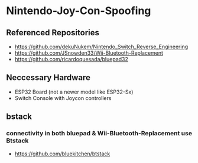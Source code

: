 # Nintendo-Joy-Con-Spoofing

## Referenced Repositories
- https://github.com/dekuNukem/Nintendo_Switch_Reverse_Engineering
- https://github.com/JSnowden33/Wii-Bluetooth-Replacement
- https://github.com/ricardoquesada/bluepad32

## Neccessary Hardware
* ESP32 Board (not a newer model like ESP32-Sx)
* Switch Console with Joycon controllers


## bstack 
### connectivity in both bluepad & Wii-Bluetooth-Replacement use Btstack
- https://github.com/bluekitchen/btstack
